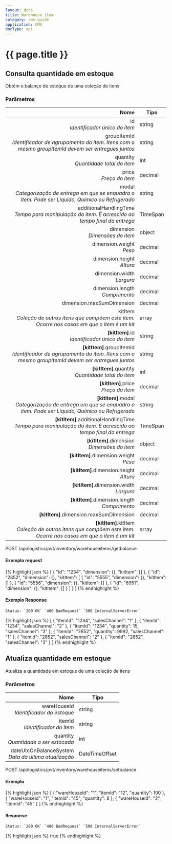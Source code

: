 ```yaml
---
layout: docs
title: Warehouse item
category: cms-guide
application: CMS
docType: api
---
```


<div class="api-container">


<div class="api-block">

<div class="api-description">

<h1 class="doc-title">{{ page.title }}</h1>     

</div>

</div>

<div class="api-block">

<div class="api-description">

## Consulta quantidade em estoque

Obtém o balanço de estoque de uma coleção de itens

### Parâmetros

| Nome           | Tipo         |
| -------------:  |-------------- |
| id <br> *Identificador único do item*    | string     |
| groupItemId <br> *Identificador de agrupamento do item. Itens com o mesmo groupItemId devem ser entregues juntos*   | string     |
| quantity <br> *Quantidade total do item*   | int     | 
| price <br> *Preço do item*   | decimal      |
| modal   <br> *Categorização de entrega em que se enquadra o item. Pode ser Líquido, Químico ou Refrigerado* | string    |
| additionalHandlingTime  <br>  *Tempo para manipulação do item. É acrescido ao tempo final da entrega*  | TimeSpan     |
| dimension <br> *Dimensões do item*   | object      |
| dimension.weight <br> *Peso*   | decimal      |
| dimension.height  <br> *Altura* | decimal      |
| dimension.width <br> *Largura*   | decimal      |
| dimension.length  <br> *Comprimento*  | decimal      |
| dimension.maxSumDimension    | decimal    |
| kitItem  <br> *Coleção de outros itens que compõem este item. Ocorre nos casos em que o item é um kit*  | array    |
| **[kitItem]**.id  <br> *Identificador único do item*  | string      |
| **[kitItem]**.groupItemId  <br> *Identificador de agrupamento do item. Itens com o mesmo groupItemId devem ser entregues juntos*   | string     |
| **[kitItem]**.quantity  <br> *Quantidade total do item*  | int      |
| **[kitItem]**.price <br> *Preço do item*   | decimal      |
| **[kitItem]**.modal <br> *Categorização de entrega em que se enquadra o item. Pode ser Líquido, Químico ou Refrigerado*   | string      |
| **[kitItem]**.additionalHandlingTime <br> *Tempo para manipulação do item. É acrescido ao tempo final da entrega*   | TimeSpan      |
| **[kitItem]**.dimension  <br> *Dimensões do item* | object      |
| **[kitItem]**.dimension.weight <br> *Peso*  | decimal  |
| **[kitItem]**.dimension.height <br> *Altura*   | decimal      |
| **[kitItem]**.dimension.width   <br> *Largura* | decimal      |
| **[kitItem]**.dimension.length <br> *Comprimento*   | decimal |
| **[kitItem]**.dimension.maxSumDimension   | decimal  |
| **[kitItem]**.kitItem  <br> *Coleção de outros itens que compõem este item. Ocorre nos casos em que o item é um kit* | array   |

</div>

<div class="api-example">

POST /api/logistics/pvt/inventory/warehouseitems/getbalance


#### Exemplo request

{% highlight json %}
[
  {
    "id": "1234",
    "dimension": {},
    "kitItem": []
  },
  {
    "id": "2852",
    "dimension": {},
    "kitItem": [
      {
        "id": "5555",
        "dimension": {},
        "kitItem": []
      },
      {
        "id": "5556",
        "dimension": {},
        "kitItem": []
      },
      {
        "id": "6951",
        "dimension": {},
        "kitItem": []
      }
    ]
  }
]
{% endhighlight %}




#### Exemplo Response

    Status: `200 OK` `400 BadRequest` `500 InternalServerError` 

{% highlight json %}
[
  {
    "itemId": "1234",
    "salesChannel": "1"
  },
  {
    "itemId": "1234",
    "salesChannel": "2"
  },
  {
    "itemId": "1234",
    "quantity": 15,
    "salesChannel": "3"
  },
  {
    "itemId": "2852",
    "quantity": 9992,
    "salesChannel": "1"
  },
  {
    "itemId": "2852",
    "salesChannel": "2"
  },
  {
    "itemId": "2852",
    "salesChannel": "3"
  }
]
{% endhighlight %}  

</div>

</div>

<div class="api-block">

<div class="api-description">

## Atualiza quantidade em estoque

Atualiza a quantidade em estoque de uma coleção de itens

### Parâmetros

| Nome           | Tipo               |
| -------------:  |-------------- |
| wareHouseId  <br> *Identificador do estoque*  | string     |
| itemId <br> *Identificador do item*   | string      |
| quantity  <br> *Quantidade a ser estocada*  | int      |
| dateUtcOnBalanceSystem  <br> *Data da última atualização*   | DateTimeOffset      |    

</div>

<div class="api-example">

POST /api/logistics/pvt/inventory/warehouseitems/setbalance

#### Exemplo
{% highlight json %}
[
  {
    "wareHouseId": "1",
    "itemId": "12",
    "quantity": 100
  },
  {
    "wareHouseId": "1",
    "itemId": "45",
    "quantity": 8
  },
  {
    "wareHouseId": "2",
    "itemId": "45"
  }
]
{% endhighlight %}

#### Response

    Status: `200 OK` `400 BadRequest` `500 InternalServerError` 

{% highlight json %}
true
{% endhighlight %}    

</div>

</div>

</div>
